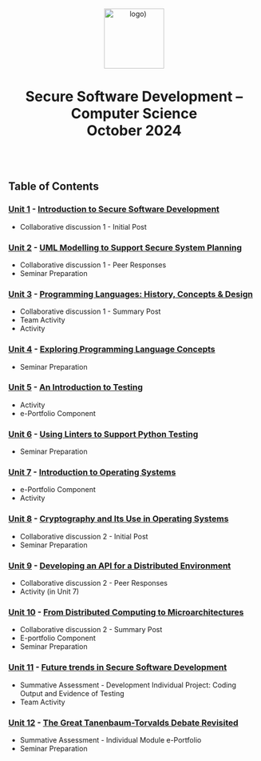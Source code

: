 <br>

<p align="center">
<img src="https://www.i-success.org/wp-content/uploads/2018/09/uoe-logo-1500x544.jpg" alt="logo)" height="120"/>
</p>

<h1 align="center">
Secure Software Development – Computer Science<br>October 2024
</h1>
<br>
<br>

## Table of Contents
### [Unit 1](/Unit01/) - [Introduction to Secure Software Development](https://www.my-course.co.uk/course/view.php?id=12586&section=7)
- Collaborative discussion 1 - Initial Post

### [Unit 2](/Unit02/) - [UML Modelling to Support Secure System Planning](https://www.my-course.co.uk/course/view.php?id=12586&section=8)
- Collaborative discussion 1 - Peer Responses
- Seminar Preparation

### [Unit 3](/Unit03/) - [Programming Languages: History, Concepts & Design](https://www.my-course.co.uk/course/view.php?id=12586&section=9)
- Collaborative discussion 1 - Summary Post
- Team Activity
- Activity
  
### [Unit 4](/Unit04/) - [Exploring Programming Language Concepts](https://www.my-course.co.uk/course/view.php?id=12586&section=10)
- Seminar Preparation

### [Unit 5](/Unit05/) - [An Introduction to Testing](https://www.my-course.co.uk/course/view.php?id=12586&section=11)
- Activity
- e-Portfolio Component

### [Unit 6](/Unit06/) - [Using Linters to Support Python Testing](https://www.my-course.co.uk/course/view.php?id=12063&section=12)
- Seminar Preparation

### [Unit 7](/Unit07/) - [Introduction to Operating Systems](https://www.my-course.co.uk/course/view.php?id=12586&section=13)
- e-Portfolio Component
- Activity

### [Unit 8](/Unit08/) - [Cryptography and Its Use in Operating Systems](https://www.my-course.co.uk/course/view.php?id=12063&section=14)
- Collaborative discussion 2 - Initial Post
- Seminar Preparation

### [Unit 9](/Unit09/) - [Developing an API for a Distributed Environment](https://www.my-course.co.uk/course/view.php?id=12586&section=15)
- Collaborative discussion 2 - Peer Responses
- Activity (in Unit 7)

### [Unit 10](/Unit10/) - [From Distributed Computing to Microarchitectures](https://www.my-course.co.uk/course/view.php?id=12586&section=16)
- Collaborative discussion 2 - Summary Post
- E-portfolio Component
- Seminar Preparation

### [Unit 11](/Unit11/) - [Future trends in Secure Software Development](https://www.my-course.co.uk/course/view.php?id=12586&section=17)
- Summative Assessment - Development Individual Project: Coding Output and Evidence of Testing
- Team Activity

### [Unit 12](/Unit12/) - [The Great Tanenbaum-Torvalds Debate Revisited](https://www.my-course.co.uk/course/view.php?id=12586&section=18)
- Summative Assessment - Individual Module e-Portfolio
- Seminar Preparation
